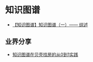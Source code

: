 # 知识图谱

- [【知识图谱】知识图谱（一）—— 综述](https://zhuanlan.zhihu.com/p/352088232?utm_source=wechat_session&utm_medium=social&utm_oi=48747841060864&s_s_i=GYHniUHZdjDs5rg3nsUzDg5q8T7gUrIfv6Va66jNVkg%3D&s_r=1)

## 业界分享
- [知识图谱在贝壳找房的从0到1实践](https://mp.weixin.qq.com/s?__biz=MzU1NTMyOTI4Mw==&mid=2247485923&idx=1&sn=27735f64a2196ba7210503da84c90c33&chksm=fbd4bb8fcca3329939fbec3673773f005839b68cc41471075917b6063fb80ac045b01678164f&scene=21#wechat_redirect)